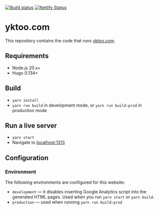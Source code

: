 [![Build status](https://github.com/yktoo/yktoo.com/actions/workflows/build.yml/badge.svg)](https://github.com/yktoo/yktoo.com/actions/workflows/build.yml)
[![Netlify Status](https://api.netlify.com/api/v1/badges/1f301b2b-dac6-4567-9e52-c2abb008bbe2/deploy-status)](https://app.netlify.com/sites/yktoo/deploys)

# yktoo.com

This repository contains the code that runs [yktoo.com](https://yktoo.com/).

## Requirements

* Node.js 20.x+
* Hugo 0.134+

## Build

* `yarn install`
* `yarn run build` in development mode, or `yarn run build:prod` in production mode

## Run a live server

* `yarn start`
* Navigate to [localhost:1313](http://localhost:1313/)

## Configuration

### Environment

The following environments are configured for this website:

* `development` — it disables inserting Google Analytics script into the generated HTML pages. Used when you run `yarn start` or `yarn build`.
* `production` — used when running `yarn run build:prod`
